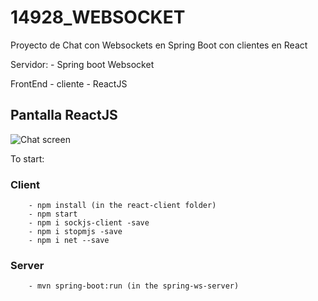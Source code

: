 # 14928_WEBSOCKET
Proyecto de Chat con Websockets en Spring Boot con clientes en React

Servidor:
    - Spring boot Websocket

FrontEnd - cliente
    - ReactJS

## Pantalla ReactJS

![Chat screen](img/Chatwebsockets.jpg "Chat screen")

To start:
    
### Client
        - npm install (in the react-client folder)
        - npm start
        - npm i sockjs-client -save
        - npm i stopmjs -save
        - npm i net --save
    
### Server
        - mvn spring-boot:run (in the spring-ws-server)
